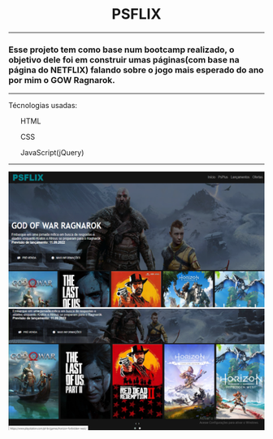 <h1 align = "center"> PSFLIX </h1>

***

<h3>Esse projeto tem como base num bootcamp realizado, o objetivo dele foi em construir umas páginas(com base na página do NETFLIX) falando sobre o jogo mais esperado do ano por mim o GOW Ragnarok.</h3>

***

Técnologias usadas:
<ul> HTML </ul>
<ul> CSS </ul>
<ul> JavaScript(jQuery) </ul>

***

<img src = "img/Imgreadme.png">
<img src = "img/img2.png">
